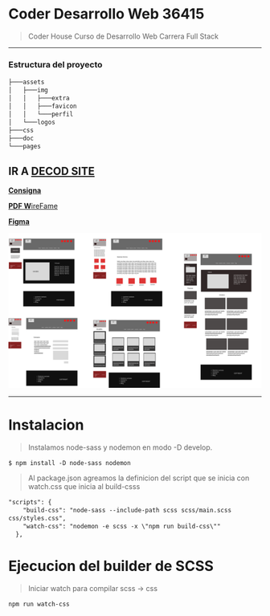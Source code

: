 # Coder Desarrollo Web 36415
> Coder House Curso de Desarrollo Web Carrera Full Stack

---

### Estructura del proyecto

```
├───assets
│   ├───img
│   │   ├───extra
│   │   ├───favicon
│   │   └───perfil
│   └───logos
├───css
├───doc
└───pages
```

IR A  [**DECOD SITE**](https://dacerb.github.io/full-stack-coderhouse/)
---

[**Consigna**](./doc/preEntrega2/coder-preentrega.pdf)

[**PDF W**ireFame](./doc/preEntrega1/WireFramePreEntrega1.pdf)

[**Figma**](https://www.figma.com/file/eTDgxn02dVJJvCabktpbwO/WireFrame-Prototipo?node-id=50%3A7)

![Alt text](./doc/preEntrega1/Group%2039.svg)



---
# Instalacion
>

>Instalamos node-sass y nodemon en modo -D develop.
````
$ npm install -D node-sass nodemon
````

> Al package.json agreamos la definicion del script que se 
inicia con watch.css que inicia al build-csss
````
"scripts": {
    "build-css": "node-sass --include-path scss scss/main.scss css/styles.css",
    "watch-css": "nodemon -e scss -x \"npm run build-css\""
  },
````

# Ejecucion del builder de SCSS
> Iniciar watch para compilar scss -> css
 
````
npm run watch-css
````